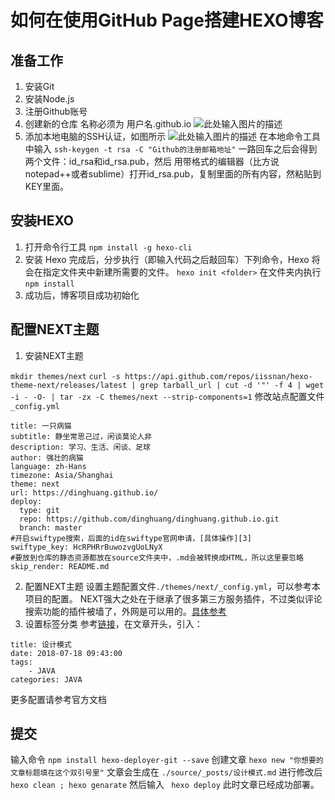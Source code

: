 # 如何在使用GitHub Page搭建HEXO博客

## 准备工作
1. 安装Git
2. 安装Node.js
3. 注册Github账号
4. 创建新的仓库 名称必须为 用户名.github.io
![此处输入图片的描述][1]
5. 添加本地电脑的SSH认证，如图所示
![此处输入图片的描述][2]
在本地命令工具中输入
``ssh-keygen -t rsa -C "Github的注册邮箱地址"``
一路回车之后会得到两个文件：id_rsa和id_rsa.pub，然后
用带格式的编辑器（比方说notepad++或者sublime）打开id_rsa.pub，复制里面的所有内容，然粘贴到KEY里面。

## 安装HEXO

1. 打开命令行工具
``npm install -g hexo-cli``
2. 安装 Hexo 完成后，分步执行（即输入代码之后敲回车）下列命令，Hexo 将会在指定文件夹中新建所需要的文件。
``hexo init <folder>``
在文件夹内执行
``npm install``
3. 成功后，博客项目成功初始化

## 配置NEXT主题

1. 安装NEXT主题

``mkdir themes/next``
``curl -s https://api.github.com/repos/iissnan/hexo-theme-next/releases/latest | grep tarball_url | cut -d '"' -f 4 | wget -i - -O- | tar -zx -C themes/next --strip-components=1``
修改站点配置文件``_config.yml``
```
title: 一只病猫
subtitle: 静坐常思己过，闲谈莫论人非
description: 学习、生活、闲谈、足球
author: 强壮的病猫
language: zh-Hans
timezone: Asia/Shanghai
theme: next
url: https://dinghuang.github.io/
deploy:
  type: git
  repo: https://github.com/dinghuang/dinghuang.github.io.git
  branch: master
#开启swiftype搜索，后面的id在swiftype官网申请，[具体操作][3]
swiftype_key: HcRPHRrBuwozvgUoLNyX
#要放到仓库的静态资源都放在source文件夹中，.md会被转换成HTML，所以这里要忽略
skip_render: README.md
```
2. 配置NEXT主题
设置主题配置文件``./themes/next/_config.yml``，可以参考本项目的配置。
NEXT强大之处在于继承了很多第三方服务插件，不过类似评论搜索功能的插件被墙了，外网是可以用的。[具体参考][4]
3. 设置标签分类
参考[链接][5]，在文章开头，引入：
```
title: 设计模式
date: 2018-07-18 09:43:00
tags:
    - JAVA
categories: JAVA
```
更多配置请参考官方文档

## 提交
输入命令
``npm install hexo-deployer-git --save``
创建文章
``hexo new "你想要的文章标题填在这个双引号里"``
文章会生成在
``./source/_posts/设计模式.md``
进行修改后
``hexo clean ; hexo genarate``
然后输入
`` hexo deploy``
此时文章已经成功部署。

  [1]: https://note.youdao.com/yws/public/resource/cf7c41010a7c5769daf36ed28209eda3/xmlnote/A621EF7ED1CA4E3F9249E04FC033831B/3282
  [2]: https://note.youdao.com/yws/public/resource/cf7c41010a7c5769daf36ed28209eda3/xmlnote/2EF0BE5C89D649E49278592AE806FD65/3285
  [3]: https://theme-next.iissnan.com/third-party-services.html#search-system
  [4]: https://theme-next.iissnan.com/third-party-services.html
  [5]: https://github.com/iissnan/hexo-theme-next